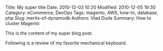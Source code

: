 Title: My super title
Date: 2010-12-03 10:20
Modified: 2010-12-05 19:30
Category: eCommerce, DevOps
Tags: magento, AWS, how-to, database, php
Slug: merits-of-dynamodb
Authors: Vlad Duda
Summary: How to cluster Magento

This is the content of my super blog post.

Following is a review of my favorite mechanical keyboard.
